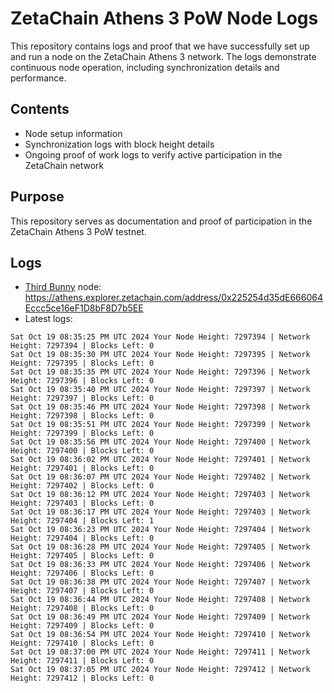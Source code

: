 # ZetaChain Athens 3 PoW Node Logs
This repository contains logs and proof that we have successfully set up and run a node on the ZetaChain Athens 3 network. The logs demonstrate continuous node operation, including synchronization details and performance.

## Contents
- Node setup information
- Synchronization logs with block height details
- Ongoing proof of work logs to verify active participation in the ZetaChain network

## Purpose
This repository serves as documentation and proof of participation in the ZetaChain Athens 3 PoW testnet.

## Logs

- [Third Bunny](https://thirdbunny.xyz/) node: https://athens.explorer.zetachain.com/address/0x225254d35dE666064Eccc5ce16eF1D8bF8D7b5EE
- Latest logs:
```
Sat Oct 19 08:35:25 PM UTC 2024 Your Node Height: 7297394 | Network Height: 7297394 | Blocks Left: 0
Sat Oct 19 08:35:30 PM UTC 2024 Your Node Height: 7297395 | Network Height: 7297395 | Blocks Left: 0
Sat Oct 19 08:35:35 PM UTC 2024 Your Node Height: 7297396 | Network Height: 7297396 | Blocks Left: 0
Sat Oct 19 08:35:40 PM UTC 2024 Your Node Height: 7297397 | Network Height: 7297397 | Blocks Left: 0
Sat Oct 19 08:35:46 PM UTC 2024 Your Node Height: 7297398 | Network Height: 7297398 | Blocks Left: 0
Sat Oct 19 08:35:51 PM UTC 2024 Your Node Height: 7297399 | Network Height: 7297399 | Blocks Left: 0
Sat Oct 19 08:35:56 PM UTC 2024 Your Node Height: 7297400 | Network Height: 7297400 | Blocks Left: 0
Sat Oct 19 08:36:02 PM UTC 2024 Your Node Height: 7297401 | Network Height: 7297401 | Blocks Left: 0
Sat Oct 19 08:36:07 PM UTC 2024 Your Node Height: 7297402 | Network Height: 7297402 | Blocks Left: 0
Sat Oct 19 08:36:12 PM UTC 2024 Your Node Height: 7297403 | Network Height: 7297403 | Blocks Left: 0
Sat Oct 19 08:36:17 PM UTC 2024 Your Node Height: 7297403 | Network Height: 7297404 | Blocks Left: 1
Sat Oct 19 08:36:23 PM UTC 2024 Your Node Height: 7297404 | Network Height: 7297404 | Blocks Left: 0
Sat Oct 19 08:36:28 PM UTC 2024 Your Node Height: 7297405 | Network Height: 7297405 | Blocks Left: 0
Sat Oct 19 08:36:33 PM UTC 2024 Your Node Height: 7297406 | Network Height: 7297406 | Blocks Left: 0
Sat Oct 19 08:36:38 PM UTC 2024 Your Node Height: 7297407 | Network Height: 7297407 | Blocks Left: 0
Sat Oct 19 08:36:44 PM UTC 2024 Your Node Height: 7297408 | Network Height: 7297408 | Blocks Left: 0
Sat Oct 19 08:36:49 PM UTC 2024 Your Node Height: 7297409 | Network Height: 7297409 | Blocks Left: 0
Sat Oct 19 08:36:54 PM UTC 2024 Your Node Height: 7297410 | Network Height: 7297410 | Blocks Left: 0
Sat Oct 19 08:37:00 PM UTC 2024 Your Node Height: 7297411 | Network Height: 7297411 | Blocks Left: 0
Sat Oct 19 08:37:05 PM UTC 2024 Your Node Height: 7297412 | Network Height: 7297412 | Blocks Left: 0
```
